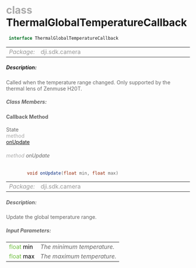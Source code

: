 <div class="article"><h1 ><font color="#AAA">class </font>ThermalGlobalTemperatureCallback</h1></div>

~~~java
 interface ThermalGlobalTemperatureCallback 
~~~

<html><table class="table-supportedby"><tr valign="top"><td width=15%><font color="#999"><i>Package:</i></td><td width=85%><font color="#999">dji.sdk.camera</td></tr></table></html>



##### Description:



<font color="#666">Called when the temperature range changed. Only supported by the thermal lens of Zenmuse H20T.



##### Class Members:



#### Callback Method

<div class="api-row" id="djicamera_djilens_thermalglobaltemperaturecallback_onupdate"><div class="api-col left">State</div><div class="api-col middle" style="color:#AAA">method</div><div class="api-col right"><a class="trigger" href="#djicamera_djilens_thermalglobaltemperaturecallback_onupdate_inline">onUpdate</a></div></div><div class="inline-doc" id="djicamera_djilens_thermalglobaltemperaturecallback_onupdate_inline"

><div class="article"><h6 ><font color="#AAA">method </font>onUpdate</h6></div>

~~~java
        void onUpdate(float min, float max)
~~~

<html><table class="table-supportedby"><tr valign="top"><td width=15%><font color="#999"><i>Package:</i></td><td width=85%><font color="#999">dji.sdk.camera</td></tr></table></html>



##### Description:



<font color="#666">Update the global temperature range.



##### Input Parameters:

<html><table class="table-inline-parameters"><tr valign="top"><td><font color="#70BF41">float <font color="#000">min</td><td><font color="#666"><i>The minimum temperature.</i></td></tr><tr valign="top"><td><font color="#70BF41">float <font color="#000">max</td><td><font color="#666"><i>The maximum temperature.</i></td></tr></table></html></div>


